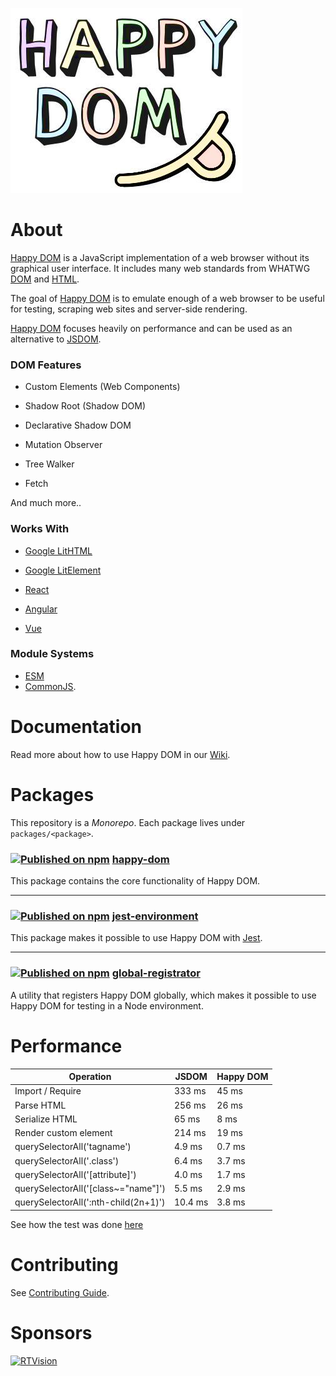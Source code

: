 ![Happy DOM Logo](https://github.com/capricorn86/happy-dom/raw/master/docs/happy-dom-logo.jpg)

# About

[Happy DOM](https://github.com/capricorn86/happy-dom) is a JavaScript implementation of a web browser without its graphical user interface. It includes many web standards from WHATWG [DOM](https://dom.spec.whatwg.org/) and [HTML](https://html.spec.whatwg.org/multipage/).

The goal of [Happy DOM](https://github.com/capricorn86/happy-dom) is to emulate enough of a web browser to be useful for testing, scraping web sites and server-side rendering.

[Happy DOM](https://github.com/capricorn86/happy-dom) focuses heavily on performance and can be used as an alternative to [JSDOM](https://github.com/jsdom/jsdom).

### DOM Features

-   Custom Elements (Web Components)

-   Shadow Root (Shadow DOM)

-   Declarative Shadow DOM

-   Mutation Observer

-   Tree Walker

-   Fetch

And much more..

### Works With

-   [Google LitHTML](https://lit-html.polymer-project.org)

-   [Google LitElement](https://lit-element.polymer-project.org)

-   [React](https://reactjs.org)

-   [Angular](https://angular.io/)

-   [Vue](https://vuejs.org/)

### Module Systems

-   [ESM](https://nodejs.org/api/esm.html#introduction)
-   [CommonJS](https://nodejs.org/api/modules.html#modules-commonjs-modules).

# Documentation

Read more about how to use Happy DOM in our [Wiki](https://github.com/capricorn86/happy-dom/wiki).

# Packages

This repository is a _Monorepo_. Each package lives under `packages/<package>`.

### [![Published on npm](https://img.shields.io/npm/v/happy-dom.svg)](https://www.npmjs.com/package/happy-dom) [happy-dom](https://github.com/capricorn86/happy-dom/tree/master/packages/happy-dom)

This package contains the core functionality of Happy DOM.

---

### [![Published on npm](https://img.shields.io/npm/v/@happy-dom/jest-environment.svg)](https://www.npmjs.com/package/@happy-dom/jest-environment) [jest-environment](https://github.com/capricorn86/happy-dom/tree/master/packages/jest-environment)

This package makes it possible to use Happy DOM with [Jest](https://jestjs.io/).

---

### [![Published on npm](https://img.shields.io/npm/v/@happy-dom/global-registrator.svg)](https://www.npmjs.com/package/@happy-dom/global-registrator) [global-registrator](https://github.com/capricorn86/happy-dom/tree/master/packages/global-registrator)

A utility that registers Happy DOM globally, which makes it possible to use Happy DOM for testing in a Node environment.

# Performance

| Operation                            | JSDOM   | Happy DOM |
| ------------------------------------ | ------- | --------- |
| Import / Require                     | 333 ms  | 45 ms     |
| Parse HTML                           | 256 ms  | 26 ms     |
| Serialize HTML                       | 65 ms   | 8 ms      |
| Render custom element                | 214 ms  | 19 ms     |
| querySelectorAll('tagname')          | 4.9 ms  | 0.7 ms    |
| querySelectorAll('.class')           | 6.4 ms  | 3.7 ms    |
| querySelectorAll('[attribute]')      | 4.0 ms  | 1.7 ms    |
| querySelectorAll('[class~="name"]')  | 5.5 ms  | 2.9 ms    |
| querySelectorAll(':nth-child(2n+1)') | 10.4 ms | 3.8 ms    |

See how the test was done [here](https://github.com/capricorn86/happy-dom-performance-test)

# Contributing

See [Contributing Guide](https://github.com/capricorn86/happy-dom/blob/master/docs/contributing.md).

# Sponsors

[<img alt="RTVision" width="120px" src="https://avatars.githubusercontent.com/u/8292810?s=200&v=4" />](https://rtvision.com)
